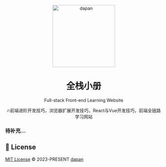<p align="center">
<img  alt="dapan" src="https://skillgroup.cn/logo.svg" style="width: 200px; height: auto;" />
</p>

<h1 align="center">
全栈小册
</h1>

<p align="center">
Full-stack Front-end Learning Website
</p>

<p align="center">
🔥前端进阶开发技巧，浏览器扩展开发技巧，React与Vue开发技巧，前端全链路学习网站
</p>

### 待补充...

## 📄 License

[MIT License](https://github.com/dapandocs/danpan-docs/blob/master/LICENSE) © 2023-PRESENT [dapan](https://github.com/dapandocs)
